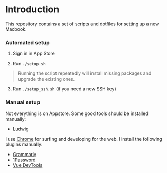 # Introduction

This repository contains a set of scripts and dotfiles for setting up a new Macbook.

### Automated setup

1. Sign in in App Store

2. Run `./setup.sh`

> Running the script repeatedly will install missing packages and upgrade the existing ones.

3. Run `./setup_ssh.sh` (if you need a new SSH key)

### Manual setup

Not everything is on Appstore. Some good tools should be installed manually:

- [Ludwig](https://ludwig.guru)

I use [Chrome](https://brave.com) for surfing and developing for the web. I install the following plugins manually:
- [Grammarly](https://chrome.google.com/webstore/detail/grammarly-for-chrome/kbfnbcaeplbcioakkpcpgfkobkghlhen?hl=en)
- [1Password](https://chrome.google.com/webstore/detail/1password-extension-deskt/aomjjhallfgjeglblehebfpbcfeobpgk?hl=en)
- [Vue DevTools](https://chrome.google.com/webstore/detail/vuejs-devtools/nhdogjmejiglipccpnnnanhbledajbpd?hl=en)
